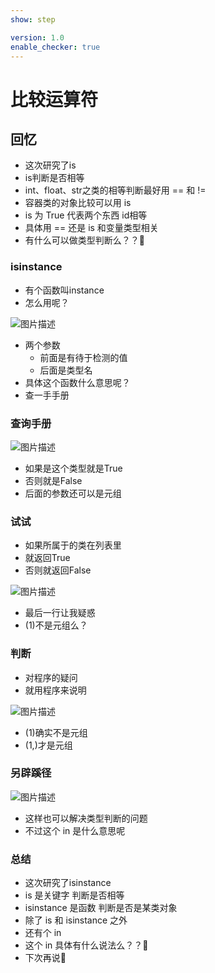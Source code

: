 ```yaml
---
show: step

version: 1.0
enable_checker: true
---
```


# 比较运算符
## 回忆
- 这次研究了is 
- is判断是否相等
- int、float、str之类的相等判断最好用 == 和 != 
- 容器类的对象比较可以用 is
- is 为 True 代表两个东西 id相等
- 具体用 == 还是 is 和变量类型相关
- 有什么可以做类型判断么？？🤔

### isinstance
- 有个函数叫instance
- 怎么用呢？

![图片描述](https://doc.shiyanlou.com/courses/uid1190679-20210919-1632015134175)

- 两个参数
	- 前面是有待于检测的值
	- 后面是类型名
- 具体这个函数什么意思呢？
- 查一手手册

###  查询手册

![图片描述](https://doc.shiyanlou.com/courses/uid1190679-20210919-1632016158085)

- 如果是这个类型就是True
- 否则就是False
- 后面的参数还可以是元组

### 试试

- 如果所属于的类在列表里
- 就返回True
- 否则就返回False

![图片描述](https://doc.shiyanlou.com/courses/uid1190679-20210919-1632016314255)

- 最后一行让我疑惑
- (1)不是元组么？

### 判断

- 对程序的疑问
- 就用程序来说明

![图片描述](https://doc.shiyanlou.com/courses/uid1190679-20210919-1632016414345)

- (1)确实不是元组
- (1,)才是元组

### 另辟蹊径

![图片描述](https://doc.shiyanlou.com/courses/uid1190679-20210919-1632016734066)

- 这样也可以解决类型判断的问题
- 不过这个 in 是什么意思呢


### 总结 
- 这次研究了isinstance
- is 是关键字 判断是否相等
- isinstance 是函数 判断是否是某类对象
- 除了 is 和 isinstance 之外 
- 还有个 in 
- 这个 in 具体有什么说法么？？🤔
- 下次再说👋